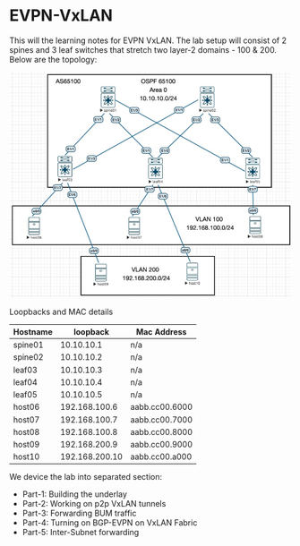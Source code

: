 # EVPN-VxLAN

This will the learning notes for EVPN VxLAN. The lab setup will consist of 2 spines and 3 leaf switches that stretch two layer-2 domains - 100 & 200. Below are the topology:

![Topology](https://github.com/meorkamalmeorsulaiman/evpn-vxlan/blob/main/images/topology.jpg)

Loopbacks and MAC details

| Hostname | loopback       | Mac Address    |
|----------|----------------|----------------|
| spine01  | 10.10.10.1     | n/a            |
| spine02  | 10.10.10.2     | n/a            |
| leaf03   | 10.10.10.3     | n/a            |
| leaf04   | 10.10.10.4     | n/a            |
| leaf05   | 10.10.10.5     | n/a            |
| host06   | 192.168.100.6  | aabb.cc00.6000 |
| host07   | 192.168.100.7  | aabb.cc00.7000 |
| host08   | 192.168.100.8  | aabb.cc00.8000 |
| host09   | 192.168.200.9  | aabb.cc00.9000 |
| host10   | 192.168.200.10 | aabb.cc00.a000 |


We device the lab into separated section:
- Part-1: Building the underlay
- Part-2: Working on p2p VxLAN tunnels
- Part-3: Forwarding BUM traffic
- Part-4: Turning on BGP-EVPN on VxLAN Fabric
- Part-5: Inter-Subnet forwarding
